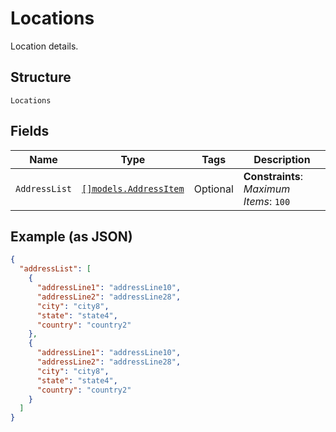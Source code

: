 
# Locations

Location details.

## Structure

`Locations`

## Fields

| Name | Type | Tags | Description |
|  --- | --- | --- | --- |
| `AddressList` | [`[]models.AddressItem`](../../doc/models/address-item.md) | Optional | **Constraints**: *Maximum Items*: `100` |

## Example (as JSON)

```json
{
  "addressList": [
    {
      "addressLine1": "addressLine10",
      "addressLine2": "addressLine28",
      "city": "city8",
      "state": "state4",
      "country": "country2"
    },
    {
      "addressLine1": "addressLine10",
      "addressLine2": "addressLine28",
      "city": "city8",
      "state": "state4",
      "country": "country2"
    }
  ]
}
```

